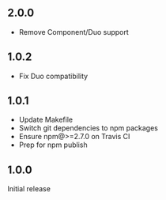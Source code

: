 ## 2.0.0

- Remove Component/Duo support

## 1.0.2

- Fix Duo compatibility

## 1.0.1

- Update Makefile
- Switch git dependencies to npm packages
- Ensure npm@>=2.7.0 on Travis CI
- Prep for npm publish

## 1.0.0

Initial release
